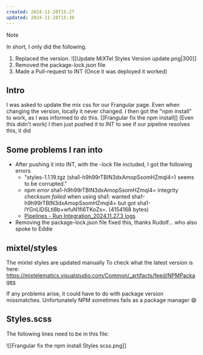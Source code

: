 ```yaml
---
created: 2024-11-28T15:27
updated: 2024-11-28T15:38
---
```

>[!Note]
>In short, I only did the following.
>1) Replaced the version.
>   ![[Update MiXTel Styles Version update.png|300]]
>2) Removed the package-lock.json file
>3) Made a Pull-request to INT
>   (Once it was deployed it worked)

## Intro

I was asked to update the mix css for our Frangular page.
Even when changing the version, locally it never changed.
I then got the "npm install" to work, as I was informed to do this. 
	[[Frangular fix the npm install]]
	(Even this didn't work)
I then just pushed it to INT to see if our pipeline resolves this, it did

## Some problems I ran into

- After pushing it into INT, with the -lock file included, I got the following errors
	- "styles-1.1.19.tgz (sha1-h9h99rTBIN3dxAmopSsomHZmql4=) seems to be corrupted."
	- npm _error_ sha1-h9h99rTBIN3dxAmopSsomHZmql4= integrity checksum _failed_ when using sha1: wanted sha1-h9h99rTBIN3dxAmopSsomHZmql4= but got sha1-lYGnLlDSLtl8b+wfuN1fi6TKoZs=. (4154168 bytes)
	- [Pipelines - Run Integration_2024.11.27.3 logs](https://dev.azure.com/MiXTelematics/DeviceIntegration/_build/results?buildId=416676&view=logs&j=3da7f08f-8160-546a-4596-3407ad18ac70&t=a33579b4-aa2b-5558-b7c5-8b4d0d22e6dd "https://dev.azure.com/mixtelematics/deviceintegration/_build/results?buildid=416676&view=logs&j=3da7f08f-8160-546a-4596-3407ad18ac70&t=a33579b4-aa2b-5558-b7c5-8b4d0d22e6dd")
- Removing the package-lock.json file fixed this, thanks Rudolf... who also spoke to Eddie

## mixtel/styles

The mixtel styles are updated manually
To check what the latest version is here:
https://mixtelematics.visualstudio.com/Common/_artifacts/feed/NPMPackages
 
If any  problems arise, it could have to do with package version missmatches.
Unfortunately NPM sometimes fails as a package manager 😄

## Styles.scss

The following lines need to be in this file:

![[Frangular fix the npm install Styles scss.png]]


